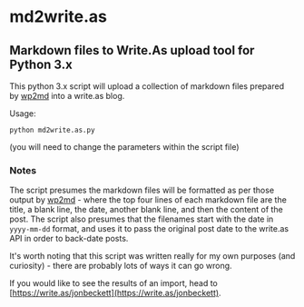 # md2write.as

## Markdown files to Write.As upload tool for Python 3.x

This python 3.x script will upload a collection of markdown files prepared by [wp2md](https://github.com/jonbeckett/wp2md) into a write.as blog.

Usage:

`python md2write.as.py`

(you will need to change the parameters within the script file)


### Notes

The script presumes the markdown files will be formatted as per those output by [wp2md](https://github.com/jonbeckett/wp2md) - where the top four lines of each markdown file are the title, a blank line, the date, another blank line, and then the content of the post. The script also presumes that the filenames start with the date in `yyyy-mm-dd` format, and uses it to pass the original post date to the write.as API in order to back-date posts.

It's worth noting that this script was written really for my own purposes (and curiosity) - there are probably lots of ways it can go wrong.

If you would like to see the results of an import, head to [https://write.as/jonbeckett](https://write.as/jonbeckett).
